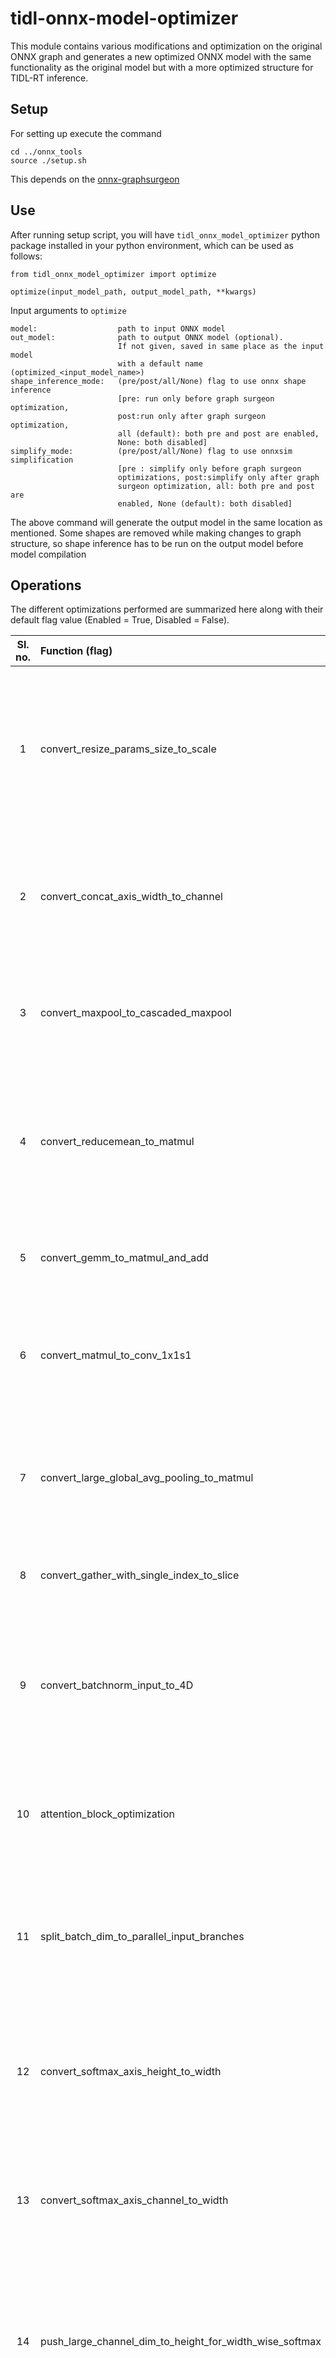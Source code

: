 # tidl-onnx-model-optimizer
This module contains various modifications and optimization on the original ONNX graph and generates a new optimized ONNX model with the same functionality as the original model but with a more optimized structure for TIDL-RT inference.

## Setup
For setting up execute the command

    cd ../onnx_tools
    source ./setup.sh

This depends on the [onnx-graphsurgeon](https://github.com/NVIDIA/TensorRT/tree/master/tools/onnx-graphsurgeon)

## Use
After running setup script, you will have `tidl_onnx_model_optimizer` python package installed in your python environment, which can be used as follows:

    from tidl_onnx_model_optimizer import optimize

    optimize(input_model_path, output_model_path, **kwargs)

Input arguments to `optimize`

    model:                  path to input ONNX model
    out_model:              path to output ONNX model (optional).
                            If not given, saved in same place as the input model
                            with a default name (optimized_<input_model_name>)
    shape_inference_mode:   (pre/post/all/None) flag to use onnx shape inference
                            [pre: run only before graph surgeon optimization,
                            post:run only after graph surgeon optimization,
                            all (default): both pre and post are enabled,
                            None: both disabled]
    simplify_mode:          (pre/post/all/None) flag to use onnxsim simplification
                            [pre : simplify only before graph surgeon
                            optimizations, post:simplify only after graph
                            surgeon optimization, all: both pre and post are
                            enabled, None (default): both disabled]


The above command will generate the output model in the same location as mentioned. Some shapes are removed while making changes to graph structure, so shape inference has to be run on the output model before model compilation


## Operations
The different optimizations performed are summarized here along with their default flag value (Enabled = True, Disabled = False).

| Sl. no. | Function (flag)                       | Summary                               |       Default     |
|:------: | :------------------------------------ |:------------------------------------: | :---------------- |
| 1 | convert_resize_params_size_to_scale | Resize operator can specify either size of scale parameter in input, but TIDL does not support size input params. This function converts size to corresposding scale. For e.g, with input [3, 256, 256] and size input [3, 128, 128], it will convert to scales [1, 2, 2]| False |
| 2 | convert_concat_axis_width_to_channel | TIDL only supports concat on channel axis. This function converts Concat layer with width axis to Concat layer with channel axis adjusting the input and output accordingly with Reshapes | False |
| 3 | convert_maxpool_to_cascaded_maxpool | The MaxPool layer with large kernel (> 3x3) is replaced with cascaded MaxPool layers wiht 3x3 kernel. Assume that the kernel size is NxN where N is odd | True |
| 4 | convert_reducemean_to_matmul | The ReduceMean layer is replaced with the cascaded multiple layers, e.g., "Reshape + MatMul + Reshape". The attribute, "axes" of ReduceMean should be W and H dimension. ReduceMean in channel dimension is not supported | True |
| 5 | convert_gemm_to_matmul_and_add | Gemm layer with constant B input in converted to Matmul and Gemm bias (if exists) is converted to a following Add layer | False |
| 6 | convert_matmul_to_conv_1x1s1 | Function to convert MatMul layer to Convolution with kernel 1x1, stride 1x1. Only works for MatMuls with input dimensions not equal to 3 (i.e., 2 or >= 4 works) | False |
| 7 | convert_large_global_avg_pooling_to_matmul | Global average pooling with large HxW values might be unoptimal, converting the input with a reshape from HxW to 1xHW and doing MatMul with a const tensor of dim HWx1 and value of 1/HW | True |
| 8 | convert_gather_with_single_index_to_slice | Gather layer with a single index = t, can be converted to Slice [t, t+1] on the same axis | True |
| 9 | convert_batchnorm_input_to_4D |  Batchnorm input with less than 4 dimension is converted to 4 dimension by adding 1's at the end, done using Reshaped before and after the layer. TIDL supports only 4D batchnorm (NCHW) with batchnorm on the channel | True |
| 10 | attention_block_optimization | Attention block optimization function, identifies attention blocks and performs TIDL specific optimizations on the attention blocks as a whole | False |
| 11 | split_batch_dim_to_parallel_input_branches | If network has batch dimensions to some layers which does not suppport batch dim in TIDL framework, duplicate the layer and split in multiple branches so as each batch gets treated as different input to different branch | False |
| 12 | convert_softmax_axis_height_to_width | The SoftMax layer with operation in the height dimension is replaced with Transpose -> SoftMax -> Transpose to satisfy constraint of SoftMax layer only occuring in width dimension | True |
| 13 | convert_softmax_axis_channel_to_width | The SoftMax layer with operation in the channel dimension is replaced with Transpose -> SoftMax -> Transpose to satisfy constraint of SoftMax layer only occuring in width dimension | True |
| 14 | push_large_channel_dim_to_height_for_width_wise_softmax | When a softmax has high value of dimensions channel and upper it performs unoptimal. But reshaping the shape to have a larger height can make it more efficient. Hence Softmax is changed to Reshape -> Softmax -> Reshape | True |
| 15 | convert_conv_large_pad_to_smaller_kernel | Convolution layer with large kernels and small inputs might be unsupported when pad is greater than the input dimension. This can be converted to Conv with smaller kernel and less pad for support | True |
| 16 | expand_layernorm_to_component_ops | The LayerNormalization-17 layer from ONNX is not supported by TIDL. We can expand this layer to it's fundamental operators to make it supported in TIDL | False |
| 17 | push_matmul_channel_in_height | Matmul layers with one input broadcasted across channel and other input with small plane size can have the channel and height axis merged to get optimized performance | False |
| 18 | expand_slice_across_multiple_axis | Slice along a single axis is currently supported for TIDL import. This will split the slice into multiple slices each acting on a single axis. | True |
| 19 | convert_instancenorm_to_layernorm | InstanceNormalisation is not supported in TIDL, converting it to LayerNorm with the same functionality. | False |
| 20 | convert_unsqueeze_to_reshape | Converts the Unsqueeze layer to reshape layer for support. | False |
| 21 | add_bias_qdq | Adds the bias quantization to conv layers if not already there (Weight_params * Act_params) | False |
| 22 | remove_quantize_initializer | Removes the Quantization node in initialisers (reduces the model size as input becomes 8-bit) - Use only for PT2E exported models (quantization=3) | True |
| 23 | remove_duplicate_quantize_dequantize | Removes the duplicate sequential Q-DQ layers (keeps the first quant params) | False |
| 24 | convert_neg_to_mul | Converts the Neg layer (from RoPE) to mul by -1 | True |
| 25 | convert_expand_to_reshape_and_concat | Converts the expand layer to reshape and concat | True |
| 26 | convert_single_concat_to_consecutive_concats | Convert a concat which works as expanding a dimension of a tensor (1x1x10 -> 1x5x10) to multiple consecutive concats which only takes 2 inputs at once, thus in the example, we would have 4 different concats.  | True |
| 27 | convert_conv_7x7_stride4_to_stride1 | Few models(segformer) has a convolution layer with 7x7 kernel and 4 stride, converting the layer to the one with a stride of 1 using combination of maxpool and conv  | True |
| 28 | convert_2_dimension_slice_to_maxpool | Slice if present in 2 axes, with same steps, it is converted to a corresponding maxpool with kernel size of 1, transpose also are inserted if channel not in 2nd dimension | False |
| 29 | Change_argmax_keepdims_to_1 | Changes the keepdims parameter from 0 to 1 and adds a reshape node to accomodate for the shape | False |
| 30 | Hf_attention_block_optimization | Attention block optimization function, identifies attention blocks and performs TIDL specific optimizations on the attention blocks as a whole | True |
| 31 | convert_reducesum_to_matmul | The ReduceSum layer is replaced with the cascaded multiple layers, e.g., "Reshape + MatMul + Reshape". The attribute, "axes" of ReduceSum should be W and H dimension. ReduceSum in channel dimension is not supported | True |
| 32 | convert_resize_params_size_to_scale_dynamic_batch | Finds Resize nodes that use a sequence of nodes that dynamically determine output sizes, which are added during export. The rule determines the static 'scales', and removes the dynamic nodes such that the Reize node is supported | False |
| 33 | replace_mean_with_eltwise | Replaced Mean of 2 tensors with Add + Multiply by 0.5 (since Div is also not supported). >2 inputs is not supported, but could be implemented without much difficulty | False |
| 34 | replace_sub_with_neg_add | Replace Sub node with a negation (Mul by -1) -> Add. May be impacted by asymmetric quantization | False |
| 35 | convert_conv_even_filter_to_odd | Replaces even-sized convolutions with the next-size-up Odd filer as a workaround for unimplemented even-sized kernels. This is supported up to 6x6 (replace w/ 7x7). This rule will insert an additional (asymmetric) Pad before, and TIDL import will likely add a corresponding Crop layer during parsing. | False |
| 36 | remove_duplicates | Removes duplicate nodes, i.e. those that take the same inputs and have the same parameters. These should produce identical results and can be skipped. | False |
| 37 | remove_unity_resize | Remove "Resize" notes with unity scaling factor (scales=1) | False |
| 38 | insert_1x1_conv_before_depthtospace | Add a 1x1 conv before depthtospace operation as this layer fuses into the previous conv | False |
| 39 | convert_depth2space_to_reshp_tr_reshp | Replace the DepthToSpace operation with reshape->transpose->reshape operation | True |
| 40 | convert_space2depth_to_reshp_tr_reshp |  Replace the SpaceToDepth operation with reshape->transpose->reshape operation | True |
| 41 | convert_tanhgelu_to_erfgelu | Replace the gelu based on tanh to the originial erf based gelu  | True |

### NOTE
1. This module performs some optimizations on the model and one of the optimization is in early stage named as "split_batch_dim_to_parallel_input_branches". This optimization changes a network with its partial structure with batch to multiple parallel branches in order to have TIDL-RT compatible structure. As of now the "batch specific optimization" is **experimental and at early stage** and require user to provide the start and end node names where the batch dimension needs to be replaced with parallel branches. (*Check batch.py for these two global variables named START_NODE_NAME and END_NODE_NAME*) In future support will be added to automatically detect these nodes and these variables will be removed.
2. Two optimization rules provided in (RGB_YUV_model_converter.py and onnx_model_opt.py) placed  at one directory above shall be combined with this module in future, but currently can be continued to be used as independent optimization scripts
